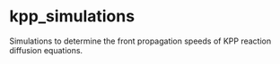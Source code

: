 # kpp_simulations
Simulations to determine the front propagation speeds of KPP reaction diffusion equations.
